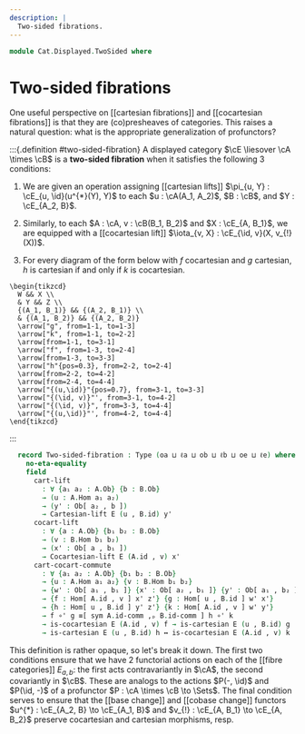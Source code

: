 ```yaml
---
description: |
  Two-sided fibrations.
---
```

<!--
```agda
open import Cat.Displayed.Cocartesian
open import Cat.Displayed.Cartesian
open import Cat.Instances.Product
open import Cat.Displayed.Base
open import Cat.Prelude

import Cat.Displayed.Reasoning
import Cat.Displayed.Morphism
import Cat.Reasoning
```
-->
```agda
module Cat.Displayed.TwoSided where
```

# Two-sided fibrations

One useful perspective on [[cartesian fibrations]] and [[cocartesian fibrations]]
is that they are (co)presheaves of categories. This raises a natural question: what
is the appropriate generalization of profunctors?

<!--
```agda
module _
  {oa ℓa ob ℓb oe ℓe}
  {A : Precategory oa ℓa} {B : Precategory ob ℓb}
  (E : Displayed (A ×ᶜ B) oe ℓe)
  where
  private
    module A = Cat.Reasoning A
    module B = Cat.Reasoning B
    open Cat.Displayed.Reasoning E
    open Cat.Displayed.Morphism E
    open Displayed E
```
-->

:::{.definition #two-sided-fibration}
A displayed category $\cE \liesover \cA \times \cB$ is a **two-sided fibration**
when it satisfies the following 3 conditions:

1. We are given an operation assigning [[cartesian lifts]]
$\pi_{u, Y} : \cE_{u, \id}(u^{*}(Y), Y)$ to each $u : \cA(A_1, A_2)$, $B : \cB$, and $Y : \cE_{A_2, B}$.

2. Similarly, to each $A : \cA, v : \cB(B_1, B_2)$ and $X : \cE_{A, B_1}$,
we are equipped with a [[cocartesian lift]] $\iota_{v, X} : \cE_{\id, v}(X, v_{!}(X))$.

3. For every diagram of the form below with $f$ cocartesian and $g$ cartesian,
$h$ is cartesian if and only if $k$ is cocartesian.

~~~{.quiver}
\begin{tikzcd}
  W && X \\
  & Y && Z \\
  {(A_1, B_1)} && {(A_2, B_1)} \\
  & {(A_1, B_2)} && {(A_2, B_2)}
  \arrow["g", from=1-1, to=1-3]
  \arrow["k", from=1-1, to=2-2]
  \arrow[from=1-1, to=3-1]
  \arrow["f", from=1-3, to=2-4]
  \arrow[from=1-3, to=3-3]
  \arrow["h"{pos=0.3}, from=2-2, to=2-4]
  \arrow[from=2-2, to=4-2]
  \arrow[from=2-4, to=4-4]
  \arrow["{(u,\id)}"{pos=0.7}, from=3-1, to=3-3]
  \arrow["{(\id, v)}"', from=3-1, to=4-2]
  \arrow["{(\id, v)}", from=3-3, to=4-4]
  \arrow["{(u,\id)}"', from=4-2, to=4-4]
\end{tikzcd}
~~~
:::


```agda
  record Two-sided-fibration : Type (oa ⊔ ℓa ⊔ ob ⊔ ℓb ⊔ oe ⊔ ℓe) where
    no-eta-equality
    field
      cart-lift
        : ∀ {a₁ a₂ : A.Ob} {b : B.Ob}
        → (u : A.Hom a₁ a₂)
        → (y' : Ob[ a₂ , b ])
        → Cartesian-lift E (u , B.id) y'
      cocart-lift
        : ∀ {a : A.Ob} {b₁ b₂ : B.Ob}
        → (v : B.Hom b₁ b₂)
        → (x' : Ob[ a , b₁ ])
        → Cocartesian-lift E (A.id , v) x'
      cart-cocart-commute
        : ∀ {a₁ a₂ : A.Ob} {b₁ b₂ : B.Ob}
        → {u : A.Hom a₁ a₂} {v : B.Hom b₁ b₂}
        → {w' : Ob[ a₁ , b₁ ]} {x' : Ob[ a₂ , b₁ ]} {y' : Ob[ a₁ , b₂ ]} {z' : Ob[ a₂ , b₂ ]}
        → {f : Hom[ A.id , v ] x' z'} {g : Hom[ u , B.id ] w' x'}
        → {h : Hom[ u , B.id ] y' z'} {k : Hom[ A.id , v ] w' y'}
        → f ∘' g ≡[ sym A.id-comm ,ₚ B.id-comm ] h ∘' k
        → is-cocartesian E (A.id , v) f → is-cartesian E (u , B.id) g
        → is-cartesian E (u , B.id) h ↔ is-cocartesian E (A.id , v) k
```

This definition is rather opaque, so let's break it down. The first two
conditions ensure that we have 2 functorial actions on each of the [[fibre categories]]
$E_{a, b}$: the first acts contravariantly in $\cA$, the second covariantly
in $\cB$. These are analogs to the actions $P(-, \id)$ and $P(\id, -)$ of
a profunctor $P : \cA \times \cB \to \Sets$. The final condition serves to
ensure that the [[base change]] and [[cobase change]] functors
$u^{*} : \cE_{A_2, B} \to \cE_{A_1, B}$ and $v_{!} : \cE_{A, B_1} \to \cE_{A, B_2}$
preserve cocartesian and cartesian morphisms, resp.
